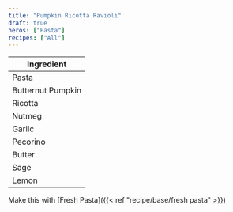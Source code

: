 ```yaml
---
title: "Pumpkin Ricotta Ravioli"
draft: true
heros: ["Pasta"]
recipes: ["All"]
---
```

| Ingredient  | 
| ----- | 
| Pasta   |
| Butternut Pumpkin |
| Ricotta  |
| Nutmeg  |
| Garlic |
| Pecorino |
| Butter  |
| Sage  |
| Lemon  |

Make this with [Fresh Pasta]({{< ref "recipe/base/fresh pasta" >}}) 